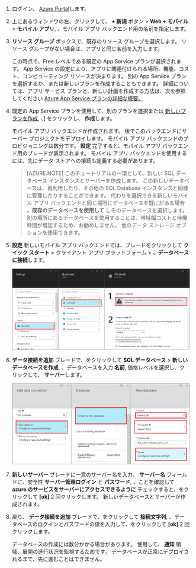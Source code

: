 1. ログイン、 [Azure Portal]します。

2. 上にあるウィンドウの左、クリックして、 **+ 新規** ボタン > **Web + モバイル** > **モバイル アプリ**, 、モバイル アプリ バックエンド用の名前を指定します。

3.  **リソース グループ** ボックスで、既存のリソース グループを選択します。 リソース グループがない場合は、アプリと同じ名前を入力します。 
 
    この時点で、Free レベルである既定の App Service プランが選択されます。 App Service の設定により、アプリに関連付けられる場所、機能、コスト、コンピューティング リソースが決まります。 別の App Service プランを選択するか、または新しいプランを作成することもできます。 詳細については、アプリ サービス プランと、新しい計画を作成する方法は、次を参照してください [Azure App Service プランの詳細な概要。](../app-service/azure-web-sites-web-hosting-plans-in-depth-overview.md)

4. 既定の App Service プランを使用して、別のプランを選択または [新しいプランを作成](../app-service/azure-web-sites-web-hosting-plans-in-depth-overview.md#create-an-app-service-plan), 、] をクリックし、 **作成**します。 
    
    モバイル アプリ バックエンドが作成されます。 後でこのバックエンドにサーバー プロジェクトをデプロイします。 モバイル アプリ バックエンドのプロビジョニングは数分です。 **設定** 完了すると、モバイル アプリ バックエンド用のブレードが表示されます。 モバイル アプリ バックエンドを使用するには、先にデータ ストアへの接続も定義する必要があります。

    > [AZURE.NOTE] このチュートリアルの一環として、新しい SQL データベース インスタンスとサーバーを作成します。 この新しいデータベースは、再利用したり、その他の SQL Database インスタンスと同様に管理したりすることができます。 代わりを選択できる新しいモバイル アプリ バックエンドと同じ場所にデータベースを既にがある場合 **、既存のデータベースを使用して** しそのデータベースを選択します。 別の場所にあるデータベースを使用することは、帯域幅コストと待機時間が増加するため、お勧めしません。 他のデータ ストレージ オプションを使用できます。 

6.  **設定** 新しいモバイル アプリ バックエンドでは、ブレードをクリックして **クイック スタート** > クライアント アプリ プラットフォーム > **、データベースに接続**します。 

    ![](./media/app-service-mobile-dotnet-backend-create-new-service/dotnet-backend-create-data-connection.png)

7.  **データ接続を追加** ブレードで、をクリックして **SQL データベース** > **新しいデータベースを作成**, 、データベースを入力 **名前**, 価格レベルを選択し、クリックして、 **サーバー**します。  
 
    ![](./media/app-service-mobile-dotnet-backend-create-new-service/dotnet-backend-create-db.png)

8.  **新しいサーバー** ブレードに一意のサーバー名を入力、 **サーバー名** フィールドに、安全性 **サーバー管理ログイン** と **パスワード**, 、ことを確認して **azure のサービスをサーバーにアクセスできるように** チェックすると、をクリックして **[ok]** 2 回クリックします。 新しいデータベースとサーバーが作成されます。

10. 戻り、 **データ接続を追加** ブレードで、をクリックして **接続文字列**, 、データベースのログインとパスワードの値を入力して、をクリックして **[ok]** 2 回クリックします。

    データベースの作成には数分かかる場合があります。  使用して、 **通知** 領域、展開の進行状況を監視するためです。  データベースが正常にデプロイされるまで、先に進むことはできません。


<!-- URLs. -->
[Azure Portal]: https://portal.azure.com/


